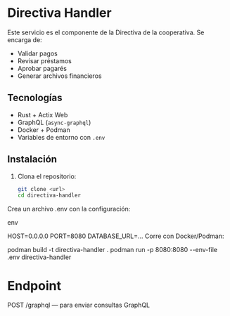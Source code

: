 # Directiva Handler

Este servicio es el componente de la Directiva de la cooperativa. Se encarga de:

- Validar pagos
- Revisar préstamos
- Aprobar pagarés
- Generar archivos financieros

## Tecnologías

- Rust + Actix Web
- GraphQL (`async-graphql`)
- Docker + Podman
- Variables de entorno con `.env`

## Instalación

1. Clona el repositorio:
   ```bash
   git clone <url>
   cd directiva-handler
Crea un archivo .env con la configuración:

env

HOST=0.0.0.0
PORT=8080
DATABASE_URL=...
Corre con Docker/Podman:


podman build -t directiva-handler .
podman run -p 8080:8080 --env-file .env directiva-handler
# Endpoint
POST /graphql — para enviar consultas GraphQL